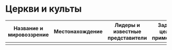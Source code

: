 # Церкви и культы

|Название и мировоззрение   |Местонахождение    |Лидеры и известные представители   |Задачи, цели и примечания  |
|---------------------------|-------------------|-----------------------------------|---------------------------|
|                           |                   |                                   |                           |
